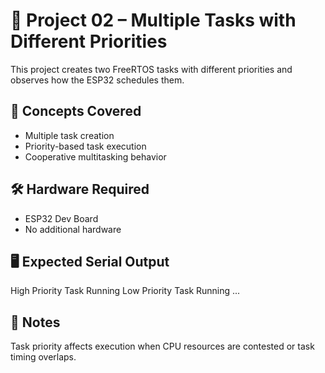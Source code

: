 # 🔹 Project 02 – Multiple Tasks with Different Priorities

This project creates two FreeRTOS tasks with different priorities and observes how the ESP32 schedules them.

## 🧠 Concepts Covered
- Multiple task creation
- Priority-based task execution
- Cooperative multitasking behavior

## 🛠️ Hardware Required
- ESP32 Dev Board
- No additional hardware

## 🖥️ Expected Serial Output
High Priority Task Running Low Priority Task Running ...


## 📌 Notes
Task priority affects execution when CPU resources are contested or task timing overlaps.
